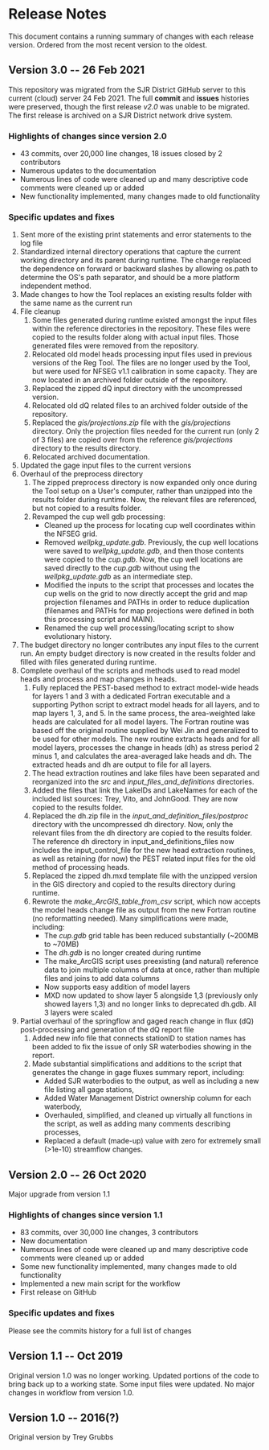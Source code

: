 # Release Notes
This document contains a running summary of changes with each release version. Ordered from the most recent version to the oldest.

## Version 3.0 -- 26 Feb 2021

This repository was migrated from the SJR District GitHub server to this current (cloud) server 24 Feb 2021. The full **commit** and **issues** histories were preserved, though the first release *v2.0* was unable to be migrated. The first release is archived on a SJR District network drive system.

### Highlights of changes since version 2.0
- 43 commits, over 20,000 line changes, 18 issues closed by 2 contributors
- Numerous updates to the documentation
- Numerous lines of code were cleaned up and many descriptive code comments were cleaned up or added
- New functionality implemented, many changes made to old functionality

### Specific updates and fixes
1. Sent more of the existing print statements and error statements to the log file
2. Standardized internal directory operations that capture the current working directory and its parent during runtime. The change replaced the dependence on forward or backward slashes by allowing os.path to determine the OS's path separator, and should be a more platform independent method.
3. Made changes to how the Tool replaces an existing results folder with the same name as the current run
4. File cleanup
    1. Some files generated during runtime existed amongst the input files within the reference directories in the repository. These files were copied to the results folder along with actual input files. Those generated files were removed from the repository.
    2. Relocated old model heads processing input files used in previous versions of the Reg Tool. The files are no longer used by the Tool, but were used for NFSEG v1.1 calibration in some capacity. They are now located in an archived folder outside of the repository.
    3. Replaced the zipped dQ input directory with the uncompressed version.
    4. Relocated old dQ related files to an archived folder outside of the repository.
    5. Replaced the *gis/projections.zip* file with the *gis/projections* directory. Only the projection files needed for the current run (only 2 of 3 files) are copied over from the reference *gis/projections* directory to the results directory.
    6. Relocated archived documentation.
5. Updated the gage input files to the current versions
6. Overhaul of the preprocess directory
    1. The zipped preprocess directory is now expanded only once during the Tool setup on a User's computer, rather than unzipped into the results folder during runtime. Now, the relevant files are referenced, but not copied to a results folder.
    2. Revamped the cup well gdb processing:
        * Cleaned up the process for locating cup well coordinates within the NFSEG grid.
        * Removed *wellpkg_update.gdb*. Previously, the cup well locations were saved to *wellpkg_update.gdb*, and then those contents were copied to the *cup.gdb*. Now, the cup well locations are saved directly to the *cup.gdb* without using the *wellpkg_update.gdb* as an intermediate step.
        * Modified the inputs to the script that processes and locates the cup wells on the grid to now directly accept the grid and map projection filenames and PATHs in order to reduce duplication (filenames and PATHs for map projections were defined in both this processing script and MAIN).
        * Renamed the cup well processing/locating script to show evolutionary history.
7. The budget directory no longer contributes any input files to the current run. An empty budget directory is now created in the results folder and filled with files generated during runtime.
8. Complete overhaul of the scripts and methods used to read model heads and process and map changes in heads.
    1. Fully replaced the PEST-based method to extract model-wide heads for layers 1 and 3 with a dedicated Fortran executable and a supporting Python script to extract model heads for all layers, and to map layers 1, 3, and 5. In the same process, the area-weighted lake heads are calculated for all model layers. The Fortran routine was based off the original routine supplied by Wei Jin and generalized to be used for other models. The new routine extracts heads and for all model layers, processes the change in heads (dh) as stress period 2 minus 1, and calculates the area-averaged lake heads and dh. The extracted heads and dh are output to file for all layers.
    2. The head extraction routines and lake files have been separated and reorganized into the *src* and *input_files_and_definitions* directories.
    3. Added the files that link the LakeIDs and LakeNames for each of the included list sources: Trey, Vito, and JohnGood. They are now copied to the results folder.
    4. Replaced the dh.zip file in the *input_and_definition_files/postproc* directory with the uncompressed dh directory. Now, only the relevant files from the dh directory are copied to the results folder. The reference dh directory in input_and_definitions_files now includes the input_control_file for the new head extraction routines, as well as retaining (for now) the PEST related input files for the old method of processing heads.
    5. Replaced the zipped dh.mxd template file with the unzipped version in the GIS directory and copied to the results directory during runtime.
    6. Rewrote the *make_ArcGIS_table_from_csv* script, which now accepts the model heads change file as output from the new Fortran routine (no reformatting needed). Many simplifications were made, including:
        * The *cup.gdb* grid table has been reduced substantially (~200MB to ~70MB)
        * The *dh.gdb* is no longer created during runtime
        * The make_ArcGIS script uses preexisting (and natural) reference data to join multiple columns of data at once, rather than multiple files and joins to add data columns
        * Now supports easy addition of model layers
        * MXD now updated to show layer 5 alongside 1,3 (previously only showed layers 1,3) and no longer links to deprecated dh.gdb. All 3 layers were scaled
9. Partial overhaul of the springflow and gaged reach change in flux (dQ) post-processing and generation of the dQ report file
    1. Added new info file that connects stationID to station names has been added to fix the issue of only SR waterbodies showing in the report.
    2. Made substantial simplifications and additions to the script that generates the change in gage fluxes summary report, including:
        * Added SJR waterbodies to the output, as well as including a new file listing all gage stations,
        * Added Water Management District ownership column for each waterbody,
        * Overhauled, simplified, and cleaned up virtually all functions in the script, as well as adding many comments describing processes,
        * Replaced a default (made-up) value with zero for extremely small (>1e-10) streamflow changes.

## Version 2.0 -- 26 Oct 2020
Major upgrade from version 1.1

### Highlights of changes since version 1.1
- 83 commits, over 30,000 line changes, 3 contributors
- New documentation
- Numerous lines of code were cleaned up and many descriptive code comments were cleaned up or added
- Some new functionality implemented, many changes made to old functionality
- Implemented a new main script for the workflow
- First release on GitHub

### Specific updates and fixes
Please see the commits history for a full list of changes

## Version 1.1 -- Oct 2019
Original version 1.0 was no longer working. Updated portions of the code to bring back up to a working state. Some input files were updated. No major changes in workflow from version 1.0.

## Version 1.0 -- 2016(?)
Original version by Trey Grubbs
